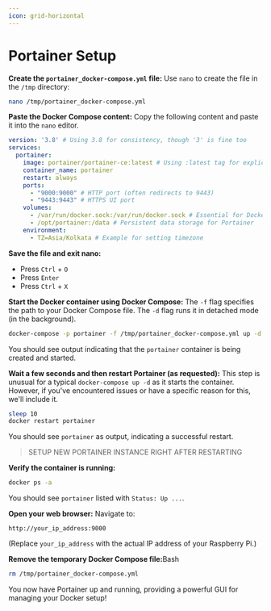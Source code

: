 ```yaml
---
icon: grid-horizontal
---
```


# Portainer Setup

**Create the `portainer_docker-compose.yml` file:** Use `nano` to create the file in the `/tmp` directory:

```bash
nano /tmp/portainer_docker-compose.yml
```

**Paste the Docker Compose content:** Copy the following content and paste it into the `nano` editor.

```yaml
version: '3.8' # Using 3.8 for consistency, though '3' is fine too
services:
  portainer:
    image: portainer/portainer-ce:latest # Using :latest tag for explicit clarity
    container_name: portainer
    restart: always
    ports:
      - "9000:9000" # HTTP port (often redirects to 9443)
      - "9443:9443" # HTTPS UI port
    volumes:
      - /var/run/docker.sock:/var/run/docker.sock # Essential for Docker management
      - /opt/portainer:/data # Persistent data storage for Portainer
    environment:
      - TZ=Asia/Kolkata # Example for setting timezone
```

**Save the file and exit nano:**

* Press `Ctrl` + `O`
* Press `Enter`
* Press `Ctrl` + `X`

**Start the Docker container using Docker Compose:** The `-f` flag specifies the path to your Docker Compose file. The `-d` flag runs it in detached mode (in the background).

```bash
docker-compose -p portainer -f /tmp/portainer_docker-compose.yml up -d
```

You should see output indicating that the `portainer` container is being created and started.

**Wait a few seconds and then restart Portainer (as requested):** This step is unusual for a typical `docker-compose up -d` as it starts the container. However, if you've encountered issues or have a specific reason for this, we'll include it.

```bash
sleep 10
docker restart portainer
```

You should see `portainer` as output, indicating a successful restart.

> SETUP NEW PORTAINER INSTANCE RIGHT AFTER RESTARTING

**Verify the container is running:**

```bash
docker ps -a
```

You should see `portainer` listed with `Status: Up ...`.

**Open your web browser:** Navigate to:

```
http://your_ip_address:9000
```

(Replace `your_ip_address` with the actual IP address of your Raspberry Pi.)

**Remove the temporary Docker Compose file:**&#x42;ash

```bash
rm /tmp/portainer_docker-compose.yml
```

You now have Portainer up and running, providing a powerful GUI for managing your Docker setup!





